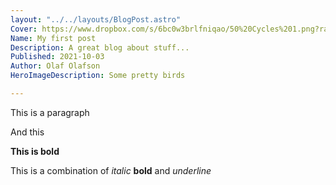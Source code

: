 ```yaml
---
layout: "../../layouts/BlogPost.astro"
Cover: https://www.dropbox.com/s/6bc0w3brlfniqao/50%20Cycles%201.png?raw=1
Name: My first post
Description: A great blog about stuff...
Published: 2021-10-03
Author: Olaf Olafson
HeroImageDescription: Some pretty birds

---
```


This is a paragraph 

And this 

**This is bold** 

This is a combination of *italic* **bold**  and  *underline* 
